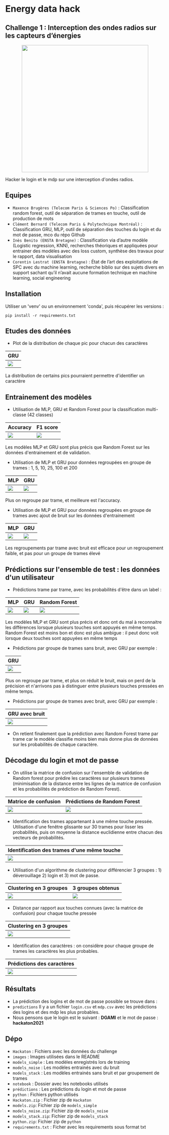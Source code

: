# Energy data hack
## Challenge 1 : Interception des ondes radios sur les capteurs d’énergies

<p align="center">

<a >
    <img src='./images/logo_hackaton.png'  width="400"/>
</a>

</p>

Hacker le login et le mdp sur une interception d'ondes radios. 

## Equipes 


- `Maxence Brugères (Telecom Paris & Sciences Po)` :  Classification random forest, outil de séparation de trames en touche, outil de production de mots
- `Clément Bernard (Telecom Paris & Polytechnique Montréal)` : Classification GRU, MLP, outil de séparation des touches du login et du mot de passe, mco du répo Github
- `Inès Benito (ENSTA Bretagne)` :  Classification via d’autre modèle (Logistic regression, KNN), recherches théoriques et appliquées pour entrainer des modèles avec des loss custom, synthèse des travaux pour le rapport, data visualisation
- `Corentin Lestrat (ENSTA Bretagne)` : État de l’art des exploitations de SPC avec du machine learning, recherche biblio sur des sujets divers en support sachant qu’il n’avait aucune formation technique en machine learning, social engineering




## Installation

Utiliser un 'venv' ou un environnement 'conda', puis récupérer les versions :
```
pip install -r requirements.txt
```
## Etudes des données 

- Plot de la distribution de chaque pic pour chacun des caractères 


| GRU |
| --- | 
| ![](/images/box_plot_17.png) |

La distribution de certains pics pourraient permettre d'identifier un caractère






## Entrainement des modèles

- Utilisation de MLP, GRU et Random Forest pour la classification multi-classe (42 classes)

| Accuracy | F1 score |
|---| --- |
| ![](/images/acc.png) | ![](/images/f1_scores.png) |

Les modèles MLP et GRU sont plus précis que Random Forest sur les données d'entrainement et de validation.


- Utilisation de MLP et GRU pour données regroupées en groupe de trames : 1, 5, 10, 25, 100 et 200

| MLP | GRU |
|---| --- |
| ![](/images/acc_without_noise_mlp.png) | ![](/images/acc_without_noise_gru.png) |

Plus on regroupe par trame, et meilleure est l'accuracy. 


- Utilisation de MLP et GRU pour données regroupées en groupe de trames avec ajout de bruit sur les données d'entrainement

| MLP | GRU |
|---| --- |
| ![](/images/acc_noise_mlp.png) | ![](/images/acc_noise_gru.png) |

Les regroupements par trame avec bruit est efficace pour un regroupement faible, et pas pour un groupe de trames élevé


## Prédictions sur l'ensemble de test : les données d'un utilisateur


- Prédictions trame par trame, avec les probabilités d'être dans un label :

| MLP | GRU | Random Forest |
|---| --- | --- | 
| ![](/images/y_test_proba_mlp.png) | ![](/images/y_test_proba_gru.png) |![](/images/y_test_proba_rf.png)  |

Les modèles MLP et GRU sont plus précis et donc ont du mal à reconnaitre les différences lorsque plusieurs touches sont appuyés en même temps.
Random Forest est moins bon et donc est plus ambigue : il peut donc voit lorsque deux touches sont appuyées en même temps


- Prédictions par groupe de trames sans bruit, avec GRU par exemple : 


| GRU |
| --- | 
| ![](/images/y_test_gru_stack.png) |

Plus on regroupe par trame, et plus on réduit le bruit, mais on perd de la précision et n'arrivons pas à distinguer entre plusieurs touches pressées en même temps. 



- Prédictions par groupe de trames avec bruit, avec GRU par exemple : 


| GRU avec bruit |
| --- | 
| ![](/images/y_test_gru_noise.png) |


- On retient finalement que la prédiction avec Random Forest trame par trame car le modèle classifie moins bien mais donne plus de données sur les probabilités de chaque caractère. 


## Décodage du login et mot de passe 

- On utilise la matrice de confusion sur l'ensemble de validation de Random forest pour prédire les caractères sur plusieurs trames (minimisation de la distance entre les lignes de la matrice de confusion et les probabilités de prédiction de Random Forest). 



| Matrice de confusion | Prédictions de Random Forest |
|---| --- |
| ![](/images/confusion_matrix.png) | ![](/images/y_test_confusion.png) |



- Identification des trames appartenant à une même touche pressée. Utilisation d'une fenêtre glissante sur 30 trames pour lisser les probabilités, puis on moyenne la distance euclidienne entre chacun des vecteurs de probabilités.  

| Identification des trames d'une même touche | 
|---| 
| ![](/images/pics.png) | 


- Utilisation d'un algorithme de clustering pour différencier 3 groupes : 1) déverouillage 2) login et 3) mot de passe. 

| Clustering en 3 groupes  | 3 groupes obtenus |
| --- | --- | 
| ![](/images/clustering.png) | ![](/images/clustering_groupes.png) | 

- Distance par rapport aux touches connues (avec la matrice de confusion) pour chaque touche pressée

| Clustering en 3 groupes  |
| --- | 
| ![](/images/distance_touches_connues.png) | 



- Identification des caractères : on considère pour chaque groupe de trames les caractères les plus probables.


| Prédictions des caractères  |
| --- | 
| ![](/images/caracteres.png) | 




## Résultats 

- La prédiction des logins et de mot de passe possible se trouve dans : 
 - `predictions`
Il y a un fichier `login.csv` et `mdp.csv` avec les prédictions des logins et des mdp les plus probables. 
- Nous pensons que le login est le suivant : **DGAMI** et le mot de passe : **hackaton2021**





## Dépo 

- `Hackaton` : Fichiers avec les données du challenge
- `images` : Images utilisées dans le README
- `models_simple` : Les modèles enregistrés lors de training 
- `models_noise` : Les modèles entrainés avec du bruit 
- `models_stack` : Les modèles entrainés sans bruit et par groupement de trames 
- `notebook` : Dossier avec les notebooks utilisés 
- `prédictions` : Les prédictions du login et mot de passe 
- `python` : Fichiers python utilisés 
- `Hackaton.zip` : Fichier zip de `Hackaton` 
- `models.zip`: Fichier zip de `models_simple`
- `models_noise.zip`: Fichier zip de `models_noise`
- `models_stack.zip`: Fichier zip de `models_stack`
- `python.zip`: Fichier zip de `python`
- `requirements.txt` : Ficher avec les requirements sous format txt
 






